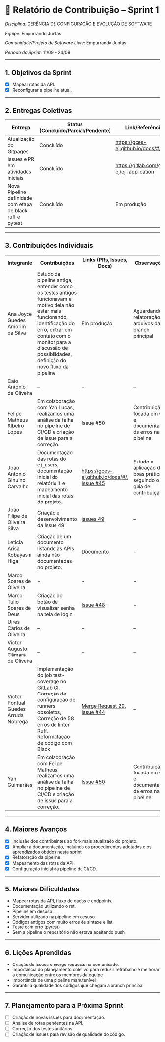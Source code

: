 # 📝 Relatório de Contribuição – Sprint 1

*Disciplina:* GERÊNCIA DE CONFIGURAÇÃO E EVOLUÇÃO DE SOFTWARE

*Equipe:* Empurrando Juntas

*Comunidade/Projeto de Software Livre:* Empurrando Juntas

*Período da Sprint:* 11/09 – 24/09

---

## 1. Objetivos da Sprint

- [x] Mapear rotas da API.
- [x] Reconfigurar a pipeline atual.

---

## 2. Entregas Coletivas

| Entrega                            | Status (Concluído/Parcial/Pendente) | Link/Referência                           | Observações           |
|------------------------------------|-------------------------------------|-------------------------------------------|-----------------------|
| Atualização do Gitpages            | Concluído                           | https://gces-ej.github.io/docs/#/         | Organização da Equipe |
| Issues e PR em atividades iniciais | Concluído                           | https://gitlab.com/gces-ej/ej-application | -                     |
| Nova Pipeline definidade com etapa de black, ruff e pytest | Concluído   | Em produção | aguardando a refatoração de alguns códigos da branch principal |

---

## 3. Contribuições Individuais

| Integrante                        | Contribuições                                                                                                        | Links (PRs, Issues, Docs)                                                                             | Observações                                                           |
|-----------------------------------|----------------------------------------------------------------------------------------------------------------------|-------------------------------------------------------------------------------------------------------|-----------------------------------------------------------------------|
| Ana Joyce Guedes Amorim da Silva  | Estudo da pipeline antiga, entender como os testes antigos funcionavam e motivo dela não estar mais funcionando, identificação do erro, entrar em contato com o monitor para a discussão de possibilidades, definição do novo fluxo da pipeline   | Em produção | Aguardando a refatoração de arquivos da branch principal |
| Caio Antonio de Oliveira          | –                                                                                                                    | –                                                                                                     | –                                                                     |
| Felipe Matheus Ribeiro Lopes              | Em colaboração com Yan Lucas, realizamos uma análise da falha no pipeline de CI/CD e criação de issue para a correção.| [Issue #50](https://gitlab.com/gces-ej/ej-application/-/issues/50) |Contribuição focada em QA e documentação de erros na pipeline |
| João Antonio Ginuino Carvalho     | Documentação das rotas do `ej_users`, documentação inicial do relatório 1 e mapeamento inicial das rotas do projeto. | https://gces-ej.github.io/docs/#/, [Issue #45](https://gitlab.com/gces-ej/ej-application/-/issues/45) | Estudo e aplicação das boas práticas seguindo o guia de contribuição. |
| João Filipe de Oliveira Silva     | Criação e desenvolvimento da Issue 49                                                                                                                   | [issues 49](gces-ej/ej-application#49)                                                                                                    | –                                                                     |
| Leticia Arisa Kobayashi Higa      | Criação de um documento listando as APIs ainda não documentadas no projeto.  | [Documento](https://gces-ej.github.io/docs/#/notes/APIs)                                                                                                     | -                                                                     |
| Marco Soares de Oliveira          | -                                                                                                                    | -                                                                                                     | -                                                                     |
| Marco Tulio Soares de Deus        | Criação do botão de visualizar senha na tela de login                                                                                                                    | [Issue #48](https://gitlab.com/gces-ej/ej-application/-/issues/48)-                                                                                                     | -                                                                     |
| Uires Carlos de Oliveira          | –                                                                                                                    | –                                                                                                     | –                                                                     |
| Victor Augusto Câmara de Oliveira | –                                                                                                                    | –                                                                                                     | –                                                                     |
| Victor Pontual Guedes Arruda Nóbrega| Implementação do job test-coverage no GitLab CI, Correção de configuração de runners obsoletos, Correção de 58 erros do linter Ruff, Reformatação de código com Black | [Merge Request 29](https://gitlab.com/gces-ej/ej-application/-/merge_requests/29), [Issue #44](https://gitlab.com/gces-ej/ej-application/-/issues/44)                                                                                                     | –                                                                     |
| Yan Guimarães         | Em colaboração com Felipe Matheus, realizamos uma análise da falha no pipeline de CI/CD e criação de issue para a correção.| [Issue #50](https://gitlab.com/gces-ej/ej-application/-/issues/50) |Contribuição focada em QA e documentação de erros na pipeline |

---

## 4. Maiores Avanços

* [x] Inclusão dos contribuintes ao fork mais atualizado do projeto.
* [x] Ampliar a documentação, incluindo os procedimentos adotados e os aprendizados obtidos nesta sprint.
* [x] Refatoração da pipeline.
* [x] Mapeamento das rotas da API.
* [x] Configuração inicial da pipeline de CI/CD.

---

## 5. Maiores Dificuldades

- Mapear rotas da API, fluxo de dados e endpoints.
- Documentação utilizando o rst.
- Pipeline em desuso
- Servidor utilizado na pipeline em desuso
- Códigos antigos com muito erros de sintaxe e lint
- Teste com erro (pytest)
- Sem a pipeline o repositório não estava aceitando push

---

## 6. Lições Aprendidas

* Criação de issues e merge requests na comunidade.
* Importância do planejamento coletivo para reduzir retrabalho e melhorar a comunicação entre os membros da equipe
* Importãncia de uma pipeline manutenível
* Garantir a qualidade dos códigos que chegam a branch principal

---

## 7. Planejamento para a Próxima Sprint

* [ ] Criação de novas issues para documentação.
* [ ] Analise de rotas pendentes na API.
* [ ] Correção dos testes unitários.
* [ ] Criação de issues para revisão de qualidade do código.
